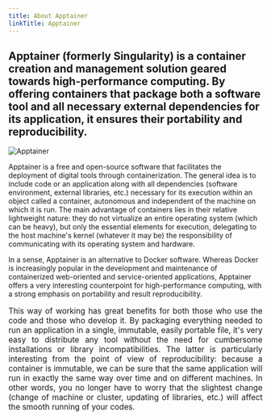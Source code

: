 ```yaml
---
title: About Apptainer
linkTitle: Apptainer
---
```


<h2 class="about-lead text-center">Apptainer (formerly Singularity) is a container creation and management solution geared towards high-performance computing. By offering containers that package both a software tool and all necessary external dependencies for its application, it ensures their portability and reproducibility.</h2>

<div class="row about apptainer">

  <div class="left-about-apptainer">
    <img alt="Apptainer" class="logo-apptainer about"/>
  </div>

  <div class="right-about-apptainer">

Apptainer is a free and open-source software that facilitates the deployment of digital tools through containerization. The general idea is to include code or an application along with all dependencies (software environment, external libraries, etc.) necessary for its execution within an object called a container, autonomous and independent of the machine on which it is run. The main advantage of containers lies in their relative lightweight nature: they do not virtualize an entire operating system (which can be heavy), but only the essential elements for execution, delegating to the host machine's kernel (whatever it may be) the responsibility of communicating with its operating system and hardware.

  </div>

</div>

<div class="bottom-about-apptainer">

In a sense, Apptainer is an alternative to Docker software. Whereas Docker is increasingly popular in the development and maintenance of containerized web-oriented and service-oriented applications, Apptainer offers a very interesting counterpoint for high-performance computing, with a strong emphasis on portability and result reproducibility.

</div>

<div align="justify" style="font-size: 110%;">

This way of working has great benefits for both those who use the code and those who develop it. By packaging everything needed to run an application in a single, immutable, easily portable file, it's very easy to distribute any tool without the need for cumbersome installations or library incompatibilities. The latter is particularly interesting from the point of view of reproducibility: because a container is immutable, we can be sure that the same application will run in exactly the same way over time and on different machines. In other words, you no longer have to worry that the slightest change (change of machine or cluster, updating of libraries, etc.) will affect the smooth running of your codes.

</div>
